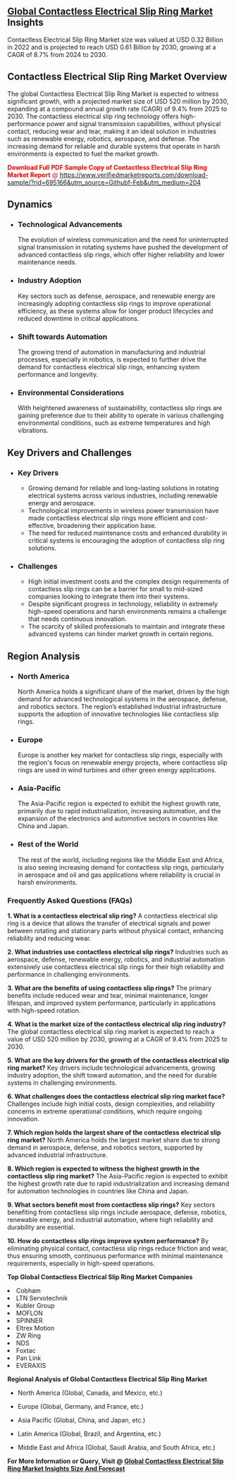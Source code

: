 <h2><a href="https://www.verifiedmarketreports.com/download-sample/?rid=695166&amp;utm_source=Githubf&amp;utm_medium=204" target="_blank">Global Contactless Electrical Slip Ring Market</a> Insights</h2><p>Contactless Electrical Slip Ring Market size was valued at USD 0.32 Billion in 2022 and is projected to reach USD 0.61 Billion by 2030, growing at a CAGR of 8.7% from 2024 to 2030.</p><p> <h2>Contactless Electrical Slip Ring Market Overview</h2> <p>The global Contactless Electrical Slip Ring Market is expected to witness significant growth, with a projected market size of USD 520 million by 2030, expanding at a compound annual growth rate (CAGR) of 9.4% from 2025 to 2030. The contactless electrical slip ring technology offers high-performance power and signal transmission capabilities, without physical contact, reducing wear and tear, making it an ideal solution in industries such as renewable energy, robotics, aerospace, and defense. The increasing demand for reliable and durable systems that operate in harsh environments is expected to fuel the market growth.</p> <p><p><span class=""><span style="color: #ff0000;"><strong>Download Full PDF Sample Copy of Contactless Electrical Slip Ring Market Report</strong> @ </span><a href="https://www.verifiedmarketreports.com/download-sample/?rid=695166&amp;utm_source=Githubf-Feb&amp;utm_medium=204" target="_blank">https://www.verifiedmarketreports.com/download-sample/?rid=695166&amp;utm_source=Githubf-Feb&amp;utm_medium=204</a></span></p></p> <h2>Dynamics</h2> <ul> <li><h3>Technological Advancements</h3> The evolution of wireless communication and the need for uninterrupted signal transmission in rotating systems have pushed the development of advanced contactless slip rings, which offer higher reliability and lower maintenance needs.</li> <li><h3>Industry Adoption</h3> Key sectors such as defense, aerospace, and renewable energy are increasingly adopting contactless slip rings to improve operational efficiency, as these systems allow for longer product lifecycles and reduced downtime in critical applications.</li> <li><h3>Shift towards Automation</h3> The growing trend of automation in manufacturing and industrial processes, especially in robotics, is expected to further drive the demand for contactless electrical slip rings, enhancing system performance and longevity.</li> <li><h3>Environmental Considerations</h3> With heightened awareness of sustainability, contactless slip rings are gaining preference due to their ability to operate in various challenging environmental conditions, such as extreme temperatures and high vibrations.</li> </ul> <h2>Key Drivers and Challenges</h2> <ul> <li><h3>Key Drivers</h3> <ul> <li>Growing demand for reliable and long-lasting solutions in rotating electrical systems across various industries, including renewable energy and aerospace.</li> <li>Technological improvements in wireless power transmission have made contactless electrical slip rings more efficient and cost-effective, broadening their application base.</li> <li>The need for reduced maintenance costs and enhanced durability in critical systems is encouraging the adoption of contactless slip ring solutions.</li> </ul> </li> <li><h3>Challenges</h3> <ul> <li>High initial investment costs and the complex design requirements of contactless slip rings can be a barrier for small to mid-sized companies looking to integrate them into their systems.</li> <li>Despite significant progress in technology, reliability in extremely high-speed operations and harsh environments remains a challenge that needs continuous innovation.</li> <li>The scarcity of skilled professionals to maintain and integrate these advanced systems can hinder market growth in certain regions.</li> </ul> </li> </ul> <h2>Region Analysis</h2> <ul> <li><h3>North America</h3> North America holds a significant share of the market, driven by the high demand for advanced technological systems in the aerospace, defense, and robotics sectors. The region’s established industrial infrastructure supports the adoption of innovative technologies like contactless slip rings.</li> <li><h3>Europe</h3> Europe is another key market for contactless slip rings, especially with the region's focus on renewable energy projects, where contactless slip rings are used in wind turbines and other green energy applications.</li> <li><h3>Asia-Pacific</h3> The Asia-Pacific region is expected to exhibit the highest growth rate, primarily due to rapid industrialization, increasing automation, and the expansion of the electronics and automotive sectors in countries like China and Japan.</li> <li><h3>Rest of the World</h3> The rest of the world, including regions like the Middle East and Africa, is also seeing increasing demand for contactless slip rings, particularly in aerospace and oil and gas applications where reliability is crucial in harsh environments.</li> </ul> <h3>Frequently Asked Questions (FAQs)</h3> <p><strong>1. What is a contactless electrical slip ring?</strong> A contactless electrical slip ring is a device that allows the transfer of electrical signals and power between rotating and stationary parts without physical contact, enhancing reliability and reducing wear.</p> <p><strong>2. What industries use contactless electrical slip rings?</strong> Industries such as aerospace, defense, renewable energy, robotics, and industrial automation extensively use contactless electrical slip rings for their high reliability and performance in challenging environments.</p> <p><strong>3. What are the benefits of using contactless slip rings?</strong> The primary benefits include reduced wear and tear, minimal maintenance, longer lifespan, and improved system performance, particularly in applications with high-speed rotation.</p> <p><strong>4. What is the market size of the contactless electrical slip ring industry?</strong> The global contactless electrical slip ring market is expected to reach a value of USD 520 million by 2030, growing at a CAGR of 9.4% from 2025 to 2030.</p> <p><strong>5. What are the key drivers for the growth of the contactless electrical slip ring market?</strong> Key drivers include technological advancements, growing industry adoption, the shift toward automation, and the need for durable systems in challenging environments.</p> <p><strong>6. What challenges does the contactless electrical slip ring market face?</strong> Challenges include high initial costs, design complexities, and reliability concerns in extreme operational conditions, which require ongoing innovation.</p> <p><strong>7. Which region holds the largest share of the contactless electrical slip ring market?</strong> North America holds the largest market share due to strong demand in aerospace, defense, and robotics sectors, supported by advanced industrial infrastructure.</p> <p><strong>8. Which region is expected to witness the highest growth in the contactless slip ring market?</strong> The Asia-Pacific region is expected to exhibit the highest growth rate due to rapid industrialization and increasing demand for automation technologies in countries like China and Japan.</p> <p><strong>9. What sectors benefit most from contactless slip rings?</strong> Key sectors benefiting from contactless slip rings include aerospace, defense, robotics, renewable energy, and industrial automation, where high reliability and durability are essential.</p> <p><strong>10. How do contactless slip rings improve system performance?</strong> By eliminating physical contact, contactless slip rings reduce friction and wear, thus ensuring smooth, continuous performance with minimal maintenance requirements, especially in high-speed operations.</p> </p><p><strong>Top Global Contactless Electrical Slip Ring Market Companies</strong></p><div data-test-id=""><p><li>Cobham</li><li> LTN Servotechnik</li><li> Kubler Group</li><li> MOFLON</li><li> SPINNER</li><li> Eltrex Motion</li><li> ZW Ring</li><li> NDS</li><li> Foxtac</li><li> Pan Link</li><li> EVERAXIS</li></p><div><strong>Regional Analysis of&nbsp;Global Contactless Electrical Slip Ring Market</strong></div><ul><li dir="ltr"><p dir="ltr">North America&nbsp;(Global, Canada, and Mexico, etc.)</p></li><li dir="ltr"><p dir="ltr">Europe (Global, Germany, and France, etc.)</p></li><li dir="ltr"><p dir="ltr">Asia Pacific&nbsp;(Global, China, and Japan, etc.)</p></li><li dir="ltr"><p dir="ltr">Latin America&nbsp;(Global, Brazil, and Argentina, etc.)</p></li><li dir="ltr">Middle East and Africa&nbsp;(Global, Saudi Arabia, and South Africa, etc.)</li></ul><p><strong>For More Information or Query, Visit @&nbsp;</strong><strong><a href="https://www.verifiedmarketreports.com/product/contactless-electrical-slip-ring-market/?utm_source=Githubf&amp;utm_medium=204" target="_blank">Global Contactless Electrical Slip Ring Market Insights Size And Forecast</a></strong></p></div>

